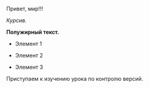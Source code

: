 Привет, мир!!!

*Курсив.*

**Полужирный текст.**

* Элемент 1

* Элемент 2

* Элемент 3

Приступаем к изучению урока по контролю версий.